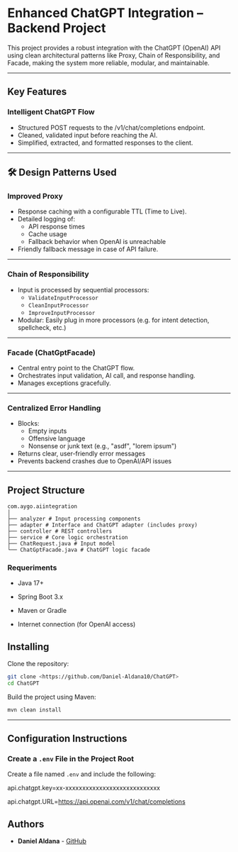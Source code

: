 # Enhanced ChatGPT Integration – Backend Project

This project provides a robust integration with the ChatGPT (OpenAI) API using clean architectural patterns like Proxy, Chain of Responsibility, and Facade, making the system more reliable, modular, and maintainable.

---

##  Key Features

###  Intelligent ChatGPT Flow

- Structured POST requests to the /v1/chat/completions endpoint.
- Cleaned, validated input before reaching the AI.
- Simplified, extracted, and formatted responses to the client.

---

## 🛠 Design Patterns Used

### Improved Proxy

- Response caching with a configurable TTL (Time to Live).
- Detailed logging of:
  - API response times
  - Cache usage
  - Fallback behavior when OpenAI is unreachable
- Friendly fallback message in case of API failure.

---

### Chain of Responsibility

- Input is processed by sequential processors:
  - `ValidateInputProcessor`
  - `CleanInputProcessor`
  - `ImproveInputProcessor`
- Modular: Easily plug in more processors (e.g. for intent detection, spellcheck, etc.)

---

###  Facade (ChatGptFacade)

- Central entry point to the ChatGPT flow.
- Orchestrates input validation, AI call, and response handling.
- Manages exceptions gracefully.

---

###  Centralized Error Handling

- Blocks:
  - Empty inputs
  - Offensive language
  - Nonsense or junk text (e.g., "asdf", "lorem ipsum")
- Returns clear, user-friendly error messages
- Prevents backend crashes due to OpenAI/API issues

---

##  Project Structure
```
com.aygo.aiintegration
│
├── analyzer # Input processing components
├── adapter # Interface and ChatGPT adapter (includes proxy)
├── controller # REST controllers
├── service # Core logic orchestration
├── ChatRequest.java # Input model
└── ChatGptFacade.java # ChatGPT logic facade
```
### Requeriments
- Java 17+

- Spring Boot 3.x

- Maven or Gradle

- Internet connection (for OpenAI access)
## Installing
Clone the repository:
```sh
git clone <https://github.com/Daniel-Aldana10/ChatGPT>
cd ChatGPT
```
Build the project using Maven:
```sh
mvn clean install
```
---

## Configuration Instructions

### Create a `.env` File in the Project Root

Create a file named `.env` and include the following:

api.chatgpt.key=xx-xxxxxxxxxxxxxxxxxxxxxxxxxxxx

api.chatgpt.URL=https://api.openai.com/v1/chat/completions

## Authors
* **Daniel Aldana** - [GitHub](https://github.com/Daniel-Aldana10)

